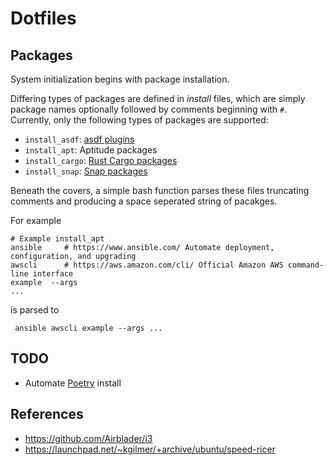 # Dotfiles

## Packages

System initialization begins with package installation.

Differing types of packages are defined in _install_ files, which are simply package names optionally followed by comments beginning with `#`.
Currently, only the following types of packages are supported:

- `install_asdf`: [asdf plugins](https://asdf-vm.com/)
- `install_apt`: Aptitude packages
- `install_cargo`: [Rust Cargo packages](https://crates.io/)
- `install_snap`: [Snap packages](https://snapcraft.io/store)

Beneath the covers, a simple bash function parses these files truncating comments and producing a space seperated string of pacakges.

For example

```shell
# Example install_apt
ansible     # https://www.ansible.com/ Automate deployment, configuration, and upgrading
awscli      # https://aws.amazon.com/cli/ Official Amazon AWS command-line interface
example  --args
...
```

is parsed to

```
 ansible awscli example --args ...
```

## TODO

- Automate [Poetry](https://python-poetry.org/) install

## References

- https://github.com/Airblader/i3
- https://launchpad.net/~kgilmer/+archive/ubuntu/speed-ricer